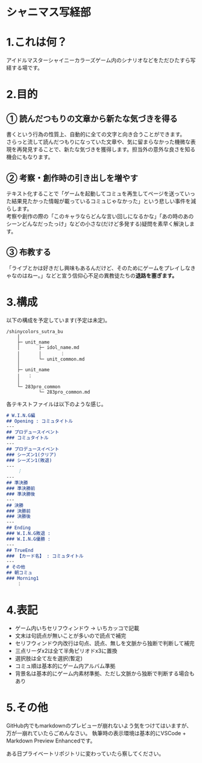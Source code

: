 シャニマス写経部
===

# 1.これは何？
アイドルマスターシャイニーカラーズゲーム内のシナリオなどをただひたすら写経する場です。

# 2.目的
## &#x2460; 読んだつもりの文章から新たな気づきを得る
書くという行為の性質上、自動的に全ての文字と向き合うことができます。  
さらっと流して読んだつもりになっていた文章や、気に留まらなかった機微な表現を再発見することで、新たな気づきを獲得します。担当外の意外な良さを知る機会にもなります。

## &#x2461; 考察・創作時の引き出しを増やす
テキスト化することで「ゲームを起動してコミュを再生してページを送っていった結果見たかった情報が載っているコミュじゃなかった」という悲しい事件を減らします。  
考察や創作の際の「このキャラならどんな言い回しになるかな」「あの時のあのシーンどんなだったっけ」などの小さな(だけど多発する)疑問を素早く解決します。

## &#x2462; 布教する
「ライブとかは好きだし興味もあるんだけど、そのためにゲームをプレイしなきゃなのはねー。」などと宣う信仰心不足の異教徒たちの**退路を塞ぎます。**

# 3.構成
以下の構成を予定しています(予定は未定)。
```
/shinycolors_sutra_bu
    │
    ├─ unit_name
    │       ├─ idol_name.md
    │       │       ︙
    │       └─ unit_common.md
    │
    ├─ unit_name
    │   ︙
    │
    └─ 283pro_common
            └─ 283pro_common.md
```

各テキストファイルは以下のような感じ。
```md:idol_name.md
# W.I.N.G編
## Opening : コミュタイトル
---
## プロデュースイベント
### コミュタイトル
---
## プロデュースイベント
### シーズン1(クリア)
### シーズン1(敗退)
---
    ︙
---
## 準決勝
### 準決勝前
### 準決勝後
---
## 決勝
### 決勝前
### 決勝後
---
## Ending
### W.I.N.G敗退 : 
### W.I.N.G優勝 : 
---
## TrueEnd
### 【カード名】 : コミュタイトル
---
# その他
## 朝コミュ
### Morning1
    ︙
```

# 4.表記
* ゲーム内いちセリフウィンドウ -> いちカッコで記載
* 文末は句読点が無いことが多いので読点で補完
* セリフウィンドウ内改行は句点、読点、無しを文脈から独断で判断して補完
* 三点リーダx2は全て半角ピリオドx3に置換
* 選択肢は全て左を選択(暫定)
* コミュ順は基本的にゲーム内アルバム準拠
* 背景名は基本的にゲーム内素材準拠、ただし文脈から独断で判断する場合もあり

# 5.その他
GitHub内でもmarkdownのプレビューが崩れないよう気をつけてはいますが、万が一崩れていたらごめんなさい。
執筆時の表示環境は基本的にVSCode + Markdown Preview Enhancedです。

ある日プライベートリポジトリに変わっていたら察してください。
